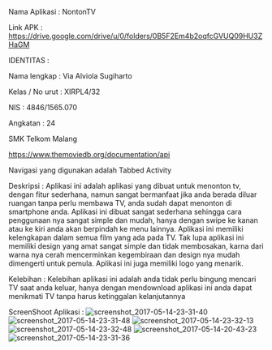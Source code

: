 Nama Aplikasi : NontonTV


Link APK : https://drive.google.com/drive/u/0/folders/0B5F2Em4b2oqfcGVUQ09HU3ZHaGM


IDENTITAS :

Nama lengkap      : Via Alviola Sugiharto

Kelas / No urut   : XIRPL4/32

NIS               : 4846/1565.070

Angkatan          : 24

SMK Telkom Malang


https://www.themoviedb.org/documentation/api


Navigasi yang digunakan adalah Tabbed Activity


Deskripsi :
Aplikasi ini adalah aplikasi yang dibuat untuk menonton tv, dengan fitur sederhana, namun sangat bermanfaat jika anda berada diluar ruangan tanpa perlu membawa TV, 
anda sudah dapat menonton di smartphone anda. Aplikasi ini dibuat sangat sederhana sehingga cara penggunaan nya sangat simple dan mudah, 
hanya dengan swipe ke kanan atau ke kiri anda akan berpindah ke menu lainnya. 
Aplikasi ini memiliki kelengkapan dalam semua film yang ada pada TV. Tak lupa aplikasi ini memiliki design yang amat sangat simple dan tidak membosakan, 
karna dari warna nya cerah mencerminkan kegembiraan dan design nya mudah dimengerti untuk pemula. 
Aplikasi ini juga memiliki logo yang menarik.


Kelebihan :
Kelebihan aplikasi ini adalah anda tidak perlu bingung mencari TV saat anda keluar, 
hanya dengan mendownload aplikasi ini anda dapat menikmati TV tanpa harus ketinggalan kelanjutannya


ScreenShoot Aplikasi :
![screenshot_2017-05-14-23-31-40](https://cloud.githubusercontent.com/assets/22119180/26036069/39beb46c-3901-11e7-85c2-3f3c9bcddcab.png)
![screenshot_2017-05-14-23-31-48](https://cloud.githubusercontent.com/assets/22119180/26036071/39c55dbc-3901-11e7-9c75-7d6a36a6be93.png)
![screenshot_2017-05-14-23-32-13](https://cloud.githubusercontent.com/assets/22119180/26036070/39c42f5a-3901-11e7-8684-eb00d4425b8d.png)
![screenshot_2017-05-14-23-32-48](https://cloud.githubusercontent.com/assets/22119180/26036072/39c5c1f8-3901-11e7-830f-397f52c83869.png)
![screenshot_2017-05-14-20-43-23](https://cloud.githubusercontent.com/assets/22119180/26036073/39ca0632-3901-11e7-81fe-3405ca67cbe2.png)
![screenshot_2017-05-14-23-31-36](https://cloud.githubusercontent.com/assets/22119180/26036074/39cad01c-3901-11e7-9777-d5f5076933aa.png)


